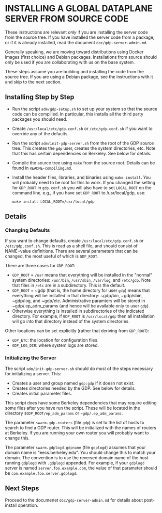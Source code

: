 
INSTALLING A GLOBAL DATAPLANE SERVER FROM SOURCE CODE
=====================================================

These instructions are relevant *only* if you are installing the
server code from the source tree.  If you have installed the
server code from a package, or if it is already installed, read
the document `doc/gdp-server-admin.md`.

Generally speaking, we are moving toward distributions using Docker
images (first choice) and Debian packages.  Installations from
source should only be used if you are collaborating with us on the
base system.

These steps assume you are building and installing the code from the
source tree.  If you are using a Debian package, see the instructions
with it and skip to the next section.

Installing Step by Step
-----------------------

  * Run the script `adm/gdp-setup.sh` to set up your system
    so that the source code can be compilied.  In particular,
	this installs all the third party packages you should need.
  * Create `/usr/local/etc/gdp.conf.sh` or `/etc/gdp.conf.sh`
    if you want to override any of the defaults.
  * Run the script `adm/init-gdp-server.sh` from the root of
    the GDP source tree.  This creates the `gdp` user, creates
	the system directories, etc.  Note that this has certain
	dependencies on Berkeley.  See below for details.
  * Compile the source tree using `make` from the source root.
    Details can be found in `README-compiling.md`.
  * Install the header files, libraries, and binaries using
    `make install`.  You will probably need to be root for
	this to work.  If you changed the setting for `GDP_ROOT`
	in `gdp.conf.sh` you will also have to set `LOCAL_ROOT`
	on the command line, e.g., if you have set `GDP_ROOT` to
	/usr/local/gdp, use:

		make install LOCAL_ROOT=/usr/local/gdp

Details
-------

### Changing Defaults

If you want to change defaults, create `/usr/local/etc/gdp.conf.sh`
or `/etc/gdp.conf.sh`.  This is read as a shell file, and should
consist of NAME=value definitions.  There are several parameters
that can be changed, the most useful of which is `GDP_ROOT`.

There are three cases for `GDP_ROOT`:

  * `GDP_ROOT` = `/usr` means that everything will be installed
    in the "normal" system directories: `/usr/bin`, `/usr/sbin`,
	`/var/log`, and `/etc/gdp`.  Note that files in `/etc` are in
	a subdirectory.  This is the default.
  * `GDP_ROOT` = ~gdp (that is, the home directory for user
    `gdp`) means that everything will be installed in that
	directory: ~gdp/bin, ~gdp/sbin, ~gdp/log, and ~gdp/etc.
	Administrative paramters will be stored in ~gdp/.ep_adm_params
	(and hence will be available only to user `gdp`).
  * Otherwise everything is installed in subdirectories of
    the indicated directory.  For example, if `GDP_ROOT` is
	`/usr/local/gdp` then all installation will go into that
	directory instead of the system directories.

Other locations can be set explicitly (rather that deriving from
`GDP_ROOT`):

  * `GDP_ETC`: the location for configuration files.
  * `GDP_LOG_DIR`: where system logs are stored.

### Initializing the Server

The script `adm/init-gdp-server.sh` should do most of the steps
necessary for initializing a server.  This:

  * Creates a user and group named `gdp:gdp` if it doesn not exist.
  * Creates directories needed by the GDP.  See below for details.
  * Creates initial parameter files.

This script does have some Berkeley dependencies that may require
editing some files after you have run the script.  These will
be located in the directory `$GDP_ROOT/ep_adm_params` or
`~gdp/.ep_adm_params`.

The parameter `swarm.gdp.routers` (file `gdp`) is set to the
list of hosts to search to find a GDP router.  This will be
initialized with the names of routers at Berkeley.  If you are
running your own router you will probably want to change this.

The parameter `swarm.gdplogd.gdpname` (file `gdplogd`) assumes
that your domain name is "eecs.berkeley.edu".  You should change
this to match your domain.  The convention is to use the
reversed domain name of the host running `gdplogd` with
`.gdplogd` appended.  For example, if your `gdplogd` server
is named `server.foo.example.com`, the value of that parameter
should be `com.example.foo.server.gdplogd`.

Next Steps
----------

Proceed to the documenet `doc/gdp-server-admin.md` for details about
post-install operation.

<!-- vim: set ai sw=4 sts=4 ts=4 : -->
<!-- Use
	pandoc -sS -o README-server-install.html README-server-install.md
to process this to HTML -->
